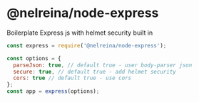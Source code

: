 # @nelreina/node-express

Boilerplate Express js with helmet security built in

```javascript
const express = require('@nelreina/node-express');

const options = {
  parseJson: true, // default true - user body-parser json
  secure: true, // default true - add helmet security
  cors: true // default true - use cors
};
const app = express(options);
```
